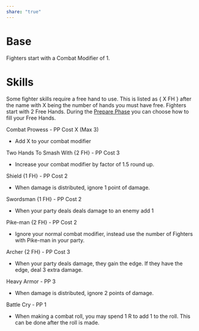 ```yaml
---
share: "true"
---
```




# Base

Fighters start with a Combat Modifier of 1.
# Skills

Some fighter skills require a free hand to use.  This is listed as { X FH } after the name with X being the number of hands you must have free. Fighters start with 2 Free Hands. During the [Prepare Phase](./Prepare%20Phase.html) you can choose how to fill your Free Hands.

Combat Prowess - PP Cost X (Max 3)
- Add X to your combat modifier

Two Hands To Smash With {2 FH} - PP Cost 3 
- Increase your combat modifier by factor of 1.5 round up.

Shield {1 FH} - PP Cost 2
- When damage is distributed, ignore 1 point of damage.

Swordsman {1 FH} - PP Cost 2
- When your party deals deals damage to an enemy add 1

Pike-man {2 FH} - PP Cost 2
- Ignore your normal combat modifier, instead use the number of Fighters with Pike-man in your party.

Archer {2 FH} - PP Cost 3
- When your party deals damage, they gain the edge. If they have the edge, deal 3 extra damage.

Heavy Armor - PP 3
- When damage is distributed, ignore 2 points of damage.

Battle Cry - PP 1
- When making a combat roll, you may spend 1 R to add 1 to the roll. This can be done after the roll is made.